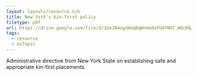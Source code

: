 ```yaml
---
layout: layouts/resource.njk
title: New York's kin-first policy
filetype: pdf
url: https://drive.google.com/file/d/1GeJN4ogdAmq0qWnkmdxFU4TNO7_WOcKQ/view?usp=sharing
tags:
  - resource
  - noTopic
---
```

Administrative directive from New York State on establishing safe and appropriate kin-first placements.
